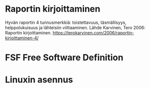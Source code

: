 # Raportin kirjoittaminen

Hyvän raportin 4 tunnusmerkkiä: toistettavuus, täsmällisyys, helppolukuisuus ja lähteisiin viittaaminen. Lähde Karvinen, Tero 2006: Raportin kirjoittaminen. https://terokarvinen.com/2006/raportin-kirjoittaminen-4/ 

# FSF Free Software Definition

# Linuxin asennus
